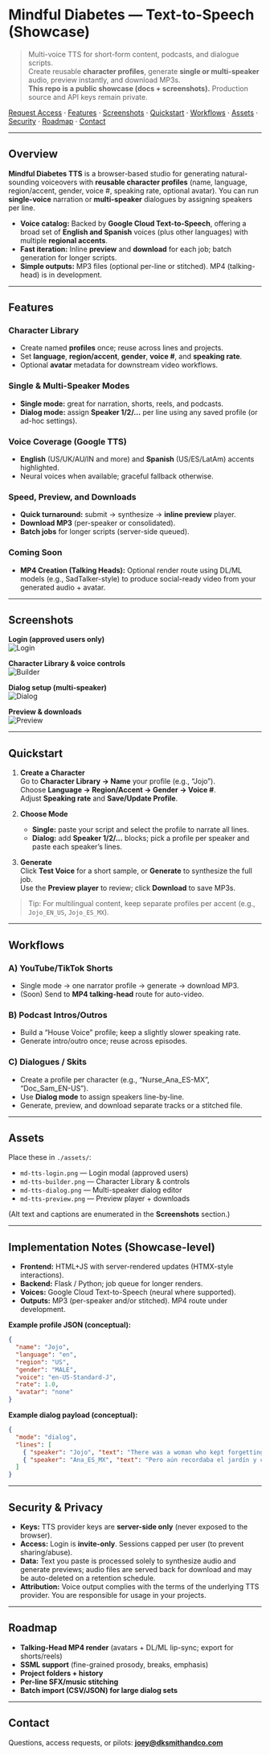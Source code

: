 # Mindful Diabetes — Text-to-Speech (Showcase)

> Multi-voice TTS for short-form content, podcasts, and dialogue scripts.  
> Create reusable **character profiles**, generate **single or multi-speaker** audio, preview instantly, and download MP3s.  
> **This repo is a public showcase (docs + screenshots).** Production source and API keys remain private.

[Request Access](mailto:joey@dksmithandco.com) · [Features](#features) · [Screenshots](#screenshots) · [Quickstart](#quickstart) · [Workflows](#workflows) · [Assets](#assets) · [Security](#security--privacy) · [Roadmap](#roadmap) · [Contact](#contact)

---

## Overview
**Mindful Diabetes TTS** is a browser-based studio for generating natural-sounding voiceovers with **reusable character profiles** (name, language, region/accent, gender, voice #, speaking rate, optional avatar). You can run **single-voice** narration or **multi-speaker** dialogues by assigning speakers per line.

- **Voice catalog:** Backed by **Google Cloud Text-to-Speech**, offering a broad set of **English and Spanish** voices (plus other languages) with multiple **regional accents**.
- **Fast iteration:** Inline **preview** and **download** for each job; batch generation for longer scripts.
- **Simple outputs:** MP3 files (optional per-line or stitched). MP4 (talking-head) is in development.

---

## Features

### Character Library
- Create named **profiles** once; reuse across lines and projects.
- Set **language**, **region/accent**, **gender**, **voice #**, and **speaking rate**.
- Optional **avatar** metadata for downstream video workflows.

### Single & Multi-Speaker Modes
- **Single mode:** great for narration, shorts, reels, and podcasts.
- **Dialog mode:** assign **Speaker 1/2/…** per line using any saved profile (or ad-hoc settings).

### Voice Coverage (Google TTS)
- **English** (US/UK/AU/IN and more) and **Spanish** (US/ES/LatAm) accents highlighted.
- Neural voices when available; graceful fallback otherwise.

### Speed, Preview, and Downloads
- **Quick turnaround:** submit → synthesize → **inline preview** player.
- **Download MP3** (per-speaker or consolidated).
- **Batch jobs** for longer scripts (server-side queued).

### Coming Soon
- **MP4 Creation (Talking Heads):** Optional render route using DL/ML models (e.g., SadTalker-style) to produce social-ready video from your generated audio + avatar.

---

## Screenshots

**Login (approved users only)**  
![Login](assets/md-tts-login.png)

**Character Library & voice controls**  
![Builder](assets/md-tts-builder.png)

**Dialog setup (multi-speaker)**  
![Dialog](assets/md-tts-dialog.png)

**Preview & downloads**  
![Preview](assets/md-tts-preview.png)


---

## Quickstart

1. **Create a Character**  
   Go to **Character Library → Name** your profile (e.g., “Jojo”).  
   Choose **Language → Region/Accent → Gender → Voice #**.  
   Adjust **Speaking rate** and **Save/Update Profile**.

2. **Choose Mode**  
   - **Single:** paste your script and select the profile to narrate all lines.  
   - **Dialog:** add **Speaker 1/2/…** blocks; pick a profile per speaker and paste each speaker’s lines.

3. **Generate**  
   Click **Test Voice** for a short sample, or **Generate** to synthesize the full job.  
   Use the **Preview player** to review; click **Download** to save MP3s.

> Tip: For multilingual content, keep separate profiles per accent (e.g., `Jojo_EN_US`, `Jojo_ES_MX`).

---

## Workflows

### A) YouTube/TikTok Shorts
- Single mode → one narrator profile → generate → download MP3.
- (Soon) Send to **MP4 talking-head** route for auto-video.

### B) Podcast Intros/Outros
- Build a “House Voice” profile; keep a slightly slower speaking rate.
- Generate intro/outro once; reuse across episodes.

### C) Dialogues / Skits
- Create a profile per character (e.g., “Nurse_Ana_ES-MX”, “Doc_Sam_EN-US”).
- Use **Dialog mode** to assign speakers line-by-line.
- Generate, preview, and download separate tracks or a stitched file.

---

## Assets
Place these in `./assets/`:

- `md-tts-login.png` — Login modal (approved users)
- `md-tts-builder.png` — Character Library & controls
- `md-tts-dialog.png` — Multi-speaker dialog editor
- `md-tts-preview.png` — Preview player + downloads

(Alt text and captions are enumerated in the **Screenshots** section.)

---

## Implementation Notes (Showcase-level)

- **Frontend:** HTML+JS with server-rendered updates (HTMX-style interactions).  
- **Backend:** Flask / Python; job queue for longer renders.  
- **Voices:** Google Cloud Text-to-Speech (neural where supported).  
- **Outputs:** MP3 (per-speaker and/or stitched). MP4 route under development.

**Example profile JSON (conceptual):**
```json
{
  "name": "Jojo",
  "language": "en",
  "region": "US",
  "gender": "MALE",
  "voice": "en-US-Standard-J",
  "rate": 1.0,
  "avatar": "none"
}
```

**Example dialog payload (conceptual):**
```json
{
  "mode": "dialog",
  "lines": [
    { "speaker": "Jojo", "text": "There was a woman who kept forgetting the sun." },
    { "speaker": "Ana_ES_MX", "text": "Pero aún recordaba el jardín y cada verano." }
  ]
}
```

---

## Security & Privacy
- **Keys:** TTS provider keys are **server-side only** (never exposed to the browser).  
- **Access:** Login is **invite-only**. Sessions capped per user (to prevent sharing/abuse).  
- **Data:** Text you paste is processed solely to synthesize audio and generate previews; audio files are served back for download and may be auto-deleted on a retention schedule.  
- **Attribution:** Voice output complies with the terms of the underlying TTS provider. You are responsible for usage in your projects.

---

## Roadmap
- **Talking-Head MP4 render** (avatars + DL/ML lip-sync; export for shorts/reels)  
- **SSML support** (fine-grained prosody, breaks, emphasis)  
- **Project folders + history**  
- **Per-line SFX/music stitching**  
- **Batch import (CSV/JSON) for large dialog sets**

---

## Contact
Questions, access requests, or pilots: **joey@dksmithandco.com**
